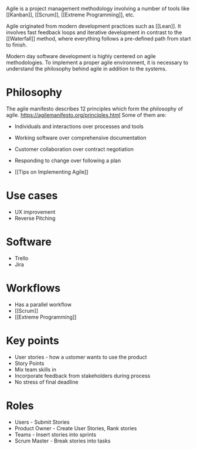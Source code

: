 Agile is a project management methodology involving a number of tools like [[Kanban]], [[Scrum]], [[Extreme Programming]], etc.

Agile originated from modern development practices such as [[Lean]]. It involves fast feedback loops and iterative development in contrast to the [[Waterfall]] method, where everything follows a pre-defined path from start to finish. 

Modern day software development is highly centered on agile methodologies. To implement a proper agile environment, it is necessary to understand the philosophy behind agile in addition to the systems.

# Philosophy
The agile manifesto describes 12 principles which form the philosophy of agile.
https://agilemanifesto.org/principles.html
Some of them are:
- Individuals and interactions over processes and tools  
- Working software over comprehensive documentation  
- Customer collaboration over contract negotiation  
- Responding to change over following a plan

- [[Tips on Implementing Agile]]

# Use cases
* UX improvement
* Reverse Pitching

# Software
* Trello
* Jira

# Workflows
* Has a parallel workflow
* [[Scrum]]
* [[Extreme Programming]]

# Key points
* User stories - how a ustomer wants to use the product
* Story Points
* Mix team skills in
* Incorporate feedback from stakeholders during process
* No stress of final deadline

# Roles
- Users - Submit Stories
- Product Owner - Create User Stories, Rank stories
- Teams - Insert stories into sprints
- Scrum Master - Break stories into tasks
